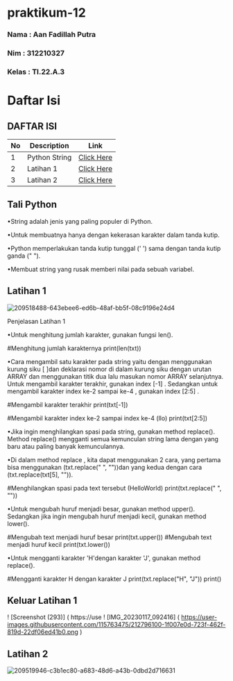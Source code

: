 # praktikum-12

### Nama : Aan Fadillah Putra
### Nim : 312210327
### Kelas : TI.22.A.3

# Daftar Isi

## DAFTAR ISI <br>
| No | Description | Link |
|-----|------|-----|
|1|Python String|[Click Here](#Python-String)|
|2|Latihan 1|[Click Here](#Latihan1)|
|3|Latihan 2|[Click Here](#Latihan2)|

## Tali Python
•String adalah jenis yang paling populer di Python.

•Untuk membuatnya hanya dengan kekerasan karakter dalam tanda kutip.

•Python memperlakukan tanda kutip tunggal (' ') sama dengan tanda kutip ganda (" ").

•Membuat string yang rusak memberi nilai pada sebuah variabel.

## Latihan 1

![209518488-643ebee6-ed6b-48af-bb5f-08c9196e24d4](https://user-images.githubusercontent.com/115763475/212794849-5493d5fc-be16-4a5e-8516-815e296fd246.png)

Penjelasan Latihan 1

•Untuk menghitung jumlah karakter, gunakan fungsi len().

   #Menghitung jumlah karakternya
       print(len(txt))

•Cara mengambil satu karakter pada string yaitu dengan menggunakan kurung siku [ ]dan deklarasi nomor di dalam kurung siku dengan urutan ARRAY dan menggunakan titik dua lalu masukan nomor ARRAY selanjutnya. Untuk mengambil karakter terakhir, gunakan index [-1] . Sedangkan untuk mengambil karakter index ke-2 sampai ke-4 , gunakan index [2:5] .

#Mengambil karakter terakhir
print(txt[-1])

#Mengambil karakter index ke-2 sampai index ke-4 (llo)
print(txt[2:5])


•Jika ingin menghilangkan spasi pada string, gunakan method replace(). Method replace() mengganti semua kemunculan string lama dengan yang baru atau paling banyak kemunculannya.


•Di dalam method replace , kita dapat menggunakan 2 cara, yang pertama bisa menggunakan (txt.replace(" ", ""))dan yang kedua dengan cara (txt.replace(txt[5], "")).

#Menghilangkan spasi pada text tersebut (HelloWorld)
print(txt.replace(" ", ""))


•Untuk mengubah huruf menjadi besar, gunakan method upper(). Sedangkan jika ingin mengubah huruf menjadi kecil, gunakan method lower().

#Mengubah text menjadi huruf besar
print(txt.upper())
#Mengubah text menjadi huruf kecil
print(txt.lower())


•Untuk mengganti karakter 'H'dengan karakter 'J', gunakan method replace().

#Mengganti karakter H dengan karakter J
print(txt.replace("H", "J"))
print()


## Keluar Latihan 1

! [Screenshot (293)] ( https://use ! [IMG_20230117_092416] ( https://user-images.githubusercontent.com/115763475/212796100-1f007e0d-723f-462f-819d-22df06ed41b0.png )


## Latihan 2

![209519946-c3b1ec80-a683-48d6-a43b-0dbd2d716631](https://user-images.githubusercontent.com/115763475/212796464-00435014-df13-4022-a3bd-e64d55d1a439.png)

